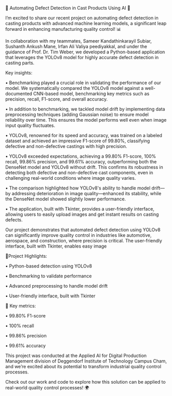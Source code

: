 🚧 Automating Defect Detection in Cast Products Using AI 🚧

  I’m excited to share our recent project on automating defect detection in casting products with advanced machine learning models, a significant leap forward in enhancing manufacturing    quality control! 📊
  
  In collaboration with my teammates, Sameer Kandathinkarayil Subiar, Sushanth Ankush Mane, Irfan Ali Valiya peediyakkal, and under the guidance of Prof. Dr. Tim Weber, we developed a Python-based application that leverages the YOLOv8 model for highly accurate defect detection in casting parts.

Key insights:
 
  •	Benchmarking played a crucial role in validating the performance of our model. We systematically compared the YOLOv8 model against a well-documented CNN-based model, benchmarking key metrics such as precision, recall, F1-score, and overall accuracy.
  
  •	In addition to benchmarking, we tackled model drift by implementing data preprocessing techniques (adding Gaussian noise) to ensure model reliability over time. This ensures the model performs well even when image input quality fluctuates.
  
  •	YOLOv8, renowned for its speed and accuracy, was trained on a labeled dataset and achieved an impressive F1-score of 99.80%, classifying defective and non-defective castings with high precision.
  
  •	YOLOv8 exceeded expectations, achieving a 99.80% F1-score, 100% recall, 99.86% precision, and 99.61% accuracy, outperforming both the DenseNet model and YOLOv8 without drift. This confirms its robustness in detecting both defective and non-defective cast components, even in challenging real-world conditions where image quality varies.
  
  •	The comparison highlighted how YOLOv8's ability to handle model drift—by addressing deterioration in image quality—enhanced its stability, while the DenseNet model showed slightly lower performance.
  
  •	The application, built with Tkinter, provides a user-friendly interface, allowing users to easily upload images and get instant results on casting defects.

  Our project demonstrates that automated defect detection using YOLOv8 can significantly improve quality control in industries like automotive, aerospace, and construction, where precision is critical. The user-friendly interface, built with Tkinter, enables easy image 

📄Project Highlights:

  •	Python-based detection using YOLOv8
  
  •	Benchmarking to validate performance
  
  •	Advanced preprocessing to handle model drift
  
  •	User-friendly interface, built with Tkinter
  
📄 Key metrics:

  •	99.80% F1-score
  
  •	100% recall
  
  •	99.86% precision
  
  •	99.61% accuracy

This project was conducted at the Applied AI for Digital Production Management division of Deggendorf Institute of Technology Campus Cham, and we’re excited about its potential to transform industrial quality control processes.

Check out our work and code to explore how this solution can be applied to real-world quality control processes! 🌍
